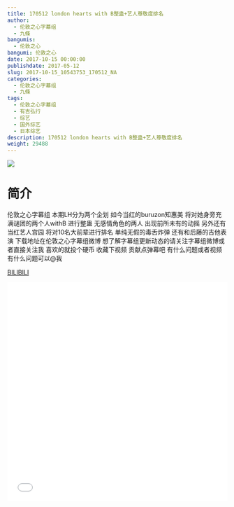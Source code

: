 ```yaml
---
title: 170512 london hearts with B整蛊+艺人尊敬度排名
author: 
  - 伦敦之心字幕组
  - 九條
bangumis: 
  - 伦敦之心
bangumi: 伦敦之心
date: 2017-10-15 00:00:00
publishdate: 2017-05-12
slug: 2017-10-15_10543753_170512_NA
categories: 
  - 伦敦之心字幕组
  - 九條
tags: 
  - 伦敦之心字幕组
  - 有吉弘行
  - 综艺
  - 国外综艺
  - 日本综艺
description: 170512 london hearts with B整蛊+艺人尊敬度排名
weight: 29488
---
```


![](https://i.imgur.com/n9MoRU7.jpg)

# 简介  
伦敦之心字幕组
本期LH分为两个企划  如今当红的buruzon知惠美 将对她身旁充满谜团的两个人withB 进行整蛊  无感情角色的两人 出现前所未有的动摇 另外还有当红艺人宫园  将对10名大前辈进行排名 单纯无假的毒舌炸弹 还有和后藤的吉他表演 下载地址在伦敦之心字幕组微博 想了解字幕组更新动态的请关注字幕组微博或者直接关注我 喜欢的就投个硬币 收藏下视频 贡献点弹幕吧 有什么问题或者视频有什么问题可以@我

  [BILIBILI](https://www.bilibili.com/video/av10543753/)


  <iframe src="//www.bilibili.com/html/html5player.html?cid=17408328&aid=10543753" width="100%" height="500" frameborder="0" allowfullscreen="allowfullscreen"></iframe>
